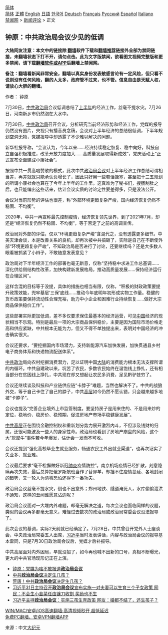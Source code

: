  <!-- 面包屑导航 --> <div class="breadcrumb"><!-- GTranslate: https://gtranslate.io/ -->  <div class="switcher notranslate">  <div class="selected">  <a href="#" onclick="return false;"> 简体</a>  </div>  <div class="option">  <a href="https://www.bannedbook.org" onclick="doGTranslate('zh-CN|zh-CN');jQuery('div.switcher div.selected a').html(jQuery(this).html());return false;" title="简体中文" class="nturl selected"> 简体</a>  <a href="https://www.bannedbook.org/zh-tw/" onclick="doGTranslate('zh-CN|zh-TW');jQuery('div.switcher div.selected a').html(jQuery(this).html());return false;" title="繁體中文" class="nturl"> 正體</a>  <a href="https://www.bannedbook.org/en/" onclick="doGTranslate('zh-CN|en');jQuery('div.switcher div.selected a').html(jQuery(this).html());return false;" title="English" class="nturl"> English</a>  <a href="https://www.bannedbook.org/ja/" onclick="doGTranslate('zh-CN|ja');jQuery('div.switcher div.selected a').html(jQuery(this).html());return false;" title="日本語" class="nturl"> 日語</a>  <a href="https://www.bannedbook.org/ko/" onclick="doGTranslate('zh-CN|ko');jQuery('div.switcher div.selected a').html(jQuery(this).html());return false;" title="한국어" class="nturl"> 한국어</a>  <a href="https://www.bannedbook.org/de/" onclick="doGTranslate('zh-CN|de');jQuery('div.switcher div.selected a').html(jQuery(this).html());return false;" title="Deutsch" class="nturl"> Deutsch</a>  <a href="https://www.bannedbook.org/fr/" onclick="doGTranslate('zh-CN|fr');jQuery('div.switcher div.selected a').html(jQuery(this).html());return false;" title="Français" class="nturl"> Français</a>  <a href="https://www.bannedbook.org/ru/" onclick="doGTranslate('zh-CN|ru');jQuery('div.switcher div.selected a').html(jQuery(this).html());return false;" title="Русский" class="nturl"> Русский</a>  <a href="https://www.bannedbook.org/es/" onclick="doGTranslate('zh-CN|es');jQuery('div.switcher div.selected a').html(jQuery(this).html());return false;" title="Español" class="nturl"> Español</a>  <a href="https://www.bannedbook.org/it/" onclick="doGTranslate('zh-CN|it');jQuery('div.switcher div.selected a').html(jQuery(this).html());return false;" title="Italiano" class="nturl"> Italiano</a>  </div>  </div>      <div class='breadcrumb-sub'><!-- Breadcrumb NavXT 6.3.0 --> <a href="https://www.bannedbook.org/" class="home">禁闻网</a> &gt; <a href="https://www.bannedbook.org/bnews/comments/" class="category">新闻评论</a> &gt; 正文</div></div><h2>钟原：中共政治局会议少见的低调</h2> <p class="notice"><b>大陆网友注意：本文中的链接除 <a href="https://github.com/bannedbook/fanqiang" >翻墙</a>软件下载和<a href="https://github.com/killgcd/justmysocks/blob/master/README.md">翻墙推荐</a>链接外全部为禁网链接，未翻墙状态下打不开，请勿点击。此为文字版禁闻，欲看图文视频完整版和更多禁闻，请下载<a href="https://github.com/bannedbook/fanqiang">翻墙软件或APP</a>后翻墙上禁闻网。</p><p>备注：翻墙看新闻非常安全，翻墙以真实身份发表敏感言论有一定风险，但只看不说则没有任何风险，翻的人太多，政府管不过来，也不管。信息自由是天赋人权，请放心大胆的翻墙。</b></p>  <div class="entry"> <p>作者： 钟原</p> <p id="conimg">7月30日，<a href="https://www.bannedbook.org/bnews/tag/%e4%b8%ad%e5%85%b1/" class="st_tag internal_tag" rel="tag" title="标签 中共 下的日志">中共</a><a href="https://www.bannedbook.org/bnews/tag/%e6%94%bf%e6%b2%bb%e5%b1%80/" class="st_tag internal_tag" rel="tag" title="标签 政治局 下的日志">政治局</a>会议低调总结了<a href="https://www.bannedbook.org/bnews/tag/%E4%B8%8A%E5%8D%8A%E5%B9%B4/" class="st_tag internal_tag" rel="tag" title="标签 上半年 下的日志">上半年</a>的经济工作，丝毫不提水灾。7月26日，河南新乡市仍然泡在大水中。</p> <p>7月30日，<a href="https://www.bannedbook.org/bnews/tag/%E4%B8%AD%E5%85%B1%E6%94%BF%E6%B2%BB%E5%B1%80/" class="st_tag internal_tag" rel="tag" title="标签 中共政治局 下的日志">中共政治局</a>召开会议，分析研究当前经济形势和经济工作，党媒的报导仍然没有图片，央视只有播音员念稿，会议对上半年经济的总结很低调，下半年规划空洞无物，党媒报导中却透露了不少难以解决的问题。</p> <p>新华社报导称，“会议认为，今年以来……经济持续稳定恢复、稳中向好，科技自立自强积极推进，改革开放力度加大……高质量发展取得新成效”，党庆活动上“正式宣布全面建成小康社会”。</p> <p>按照中共一贯高唱赞歌的模式，此次中共<a href="https://www.bannedbook.org/bnews/tag/%e6%94%bf%e6%b2%bb%e5%b1%80%e4%bc%9a%e8%ae%ae/" class="st_tag internal_tag" rel="tag" title="标签 政治局会议 下的日志">政治局会议</a>对上半年经济工作总结可谓相当差，再差就就只能承认负增长了，因此只好用一些套话搪塞，甚至把十三五规划的所谓小康社会也算在了今年上半年的工作里。这真难为了秘书们，搜肠刮肚之后，也只能编出这些话来，估计会议实质的讨论定性要差得多，只是没法公开。</p> <p>会议对当前形势的评估也很差，称“外部环境更趋复杂严峻，国内经济恢复仍然不稳固、不均衡”。</p>  <p>2020年，中共一再宣称最先控制疫情，经济恢复领先世界，到了2021年7月，却还是“经济恢复仍然不稳固、不均衡”，等于否定了之前的高调宣传。</p> <p>政治局对外部的评估，仅以“环境更趋复杂严峻”含混代之，没有透露更多细节。中美天津会谈，本是改善关系的良机，却再次被中共搞砸了，实际是自己在不断使外部“环境更趋复杂严峻”，不知政治局是否进行了讨论，还要继续吗？还是大多数人眼看被抓紧了小辫子，不敢随意发表意见？</p> <p>政治局对下半年经济工作的部署也毫无新意，仅称“坚持稳中求进工作总基调……深化供给侧结构性改革，加快构建新发展格局，推动高质量发展……保持经济运行在合理区间”。</p> <p>这样含混的目标等于没提，具体的措施也相当有限，仅称，“积极的财政政策要提升政策效能，兜牢基层‘三保’底线……推动今年底明年初形成实物工作量。稳健的货币政策要保持流动性合理充裕，助力中小企业和困难行业持续恢复……做好大宗商品保供稳价工作”。</p> <p>这些部署实际更加低调，差不多仅要求保住最基本的经济运营，可见<span class='wp_keywordlink_affiliate'><a href="https://www.bannedbook.org/" title="中国" target="_blank">中国</a></span>经济的现状相当不乐观。特别是最后一项的大宗商品保供稳价，主要是因为国际市场价格走高和供应紧缺，中共根本无能为力，但又不得不单独提出来，表明对中国经济的冲击确实很大。</p> <p>会议还要求，“要挖掘国内市场潜力，支持新能源汽车加快发展，加快贯通县乡村电子商务体系和快递物流配送体系”。</p>  <p><a href="https://www.bannedbook.org/bnews/tag/%E4%B8%AD%E5%85%B1%E6%94%BF%E6%B2%BB/" class="st_tag internal_tag" rel="tag" title="标签 中共政治 下的日志">中共政治</a>局向农村挖掘消费潜力，足以证明中国<span class='wp_keywordlink_affiliate'><a href="https://www.bannedbook.org/" title="大陆" target="_blank">大陆</a></span>的消费能力根本无法支撑所谓的内循环。中共自建政以来，坑苦了农民，多数农民始终在温饱线上挣扎，还有相当部分在贫困线上挣扎，中共现在却又想起让农民多消费，足见黔驴技穷了。</p> <p>会议还继续谈及科技和产业链供应链“卡脖子”难题，当然也解决不了。中共的战狼外交，等于自己卡住了自己的脖子，中共<span class='wp_keywordlink_affiliate'><a href="https://www.bannedbook.org/bnews/ccpdope/" title="中共高层内幕" target="_blank">高层</a></span>如今仍然不愿认错，只会越来越多地被“卡脖子”。</p> <p>会议也提及“完善企业境外上市监管制度。要坚持房子是用来住的、不是用来炒的定位，稳地价、稳房价、稳预期，促进房地产市场平稳健康发展”。</p> <p><span class='wp_keywordlink_affiliate'><a href="https://www.bannedbook.org/bnews/ccpdope/" title="中共高层" target="_blank">中共高层</a></span>正在围绕金融控制权和重新划分势力展开激烈内斗，不但涉及钱财的归属，还很可能波及一些人的身家性命。政治局也看到了房地产崩盘的风险，这个大“灰犀牛”事件若今年爆发，估计会一发而不可收。</p> <p>会议还提到“强化高校毕业生就业服务，畅通农民工外出就业渠道”，也再次证实了失业多、就业难。</p> <p>会议最后要求“毫不松懈做好新冠<a href="https://www.bannedbook.org/bnews/tag/%e8%82%ba%e7%82%8e/" class="st_tag internal_tag" rel="tag" title="标签 肺炎 下的日志">肺炎</a>疫情防控”。南京机场疫情已经扩散，刻意隐瞒再次失效，最后总算把俄罗斯航班当作了替罪羊，却挡不住疫情蔓延、各地封闭的趋势，又一轮人为清零恐怕还得下一番功夫。</p>  <p>政治局会议丝毫不提水灾，倒也不出意外；郑州地铁、隧道淹死人，水库偷偷泄洪不通知，这样的丑闻谁愿意沾边呢？</p> <p>政治局会议面对一大堆内外难题，却毫无解决之道，每次会议也面临同样的议题，类似的会议再多都毫无意义，难怪过去数次的政治局或政治局常委会议没法报导了。</p> <p>此次会议的基调，实际2天前就已经确定了。7月28日，中共曾召开党外人士座谈会，中央政治局常委五人出席，<a href="https://www.bannedbook.org/bnews/tag/%e4%b9%a0%e8%bf%91%e5%b9%b3/" class="st_tag internal_tag" rel="tag" title="标签 习近平 下的日志">习近平</a>当时发表讲话，内容与政治局会议的报导基本雷同，只是7月30日政治局会议后，党媒才后补报导。</p> <p>中共高层面对内外困局，早就没招了，如今再也喊不出新的口号，真相不断曝光，更大的中共官场现形记正在上演。</p> <ul class='op-related-articles' title='相关阅读'> <li><a href='https://www.bannedbook.org/bnews/comments/20210701/1577873.html' target='_blank'>钟原：党媒为啥不敢报道<b>政治局会议</b></a></li> <li><a href='https://www.bannedbook.org/bnews/ssgc/20210601/1558083.html' target='_blank'>中共<b>政治局会议</b>决定生几孩？</a></li> <li><a href='https://www.bannedbook.org/bnews/cnnews/20210601/1557617.html' target='_blank'>荒唐！中共<b>政治局会议</b>决定生几孩？</a></li> <li><a href='https://www.bannedbook.org/bnews/bannedvideo/20210601/1557509.html' target='_blank'>习近平31日主持召开<b>政治局会议</b>宣布实施一对夫妻可以生育三个子女政策  网民：不会生小韭菜任由镰刀收割 奖励也不生</a></li> <li><a href='https://www.bannedbook.org/bnews/topimagenews/20210531/1557253.html' target='_blank'>习近平主持<b>政治局会议</b>：实施三孩生育政策 网友：婚都不结了，还生孩子？</a></li> </ul> <p class="texttj"> <a href="https://github.com/bannedbook/fanqiang/wiki/V2ray%E6%9C%BA%E5%9C%BA" target="_blank">WIN/MAC/安卓/iOS高速翻墙:高清视频秒开,超低延迟</a><br/> <a href="https://github.com/bannedbook/fanqiang/wiki/%E7%A6%81%E9%97%BB%E7%BD%91%E5%AE%89%E5%8D%93%E7%BF%BB%E5%A2%99%E6%96%B0%E9%97%BBAPP" target="_blank">免费PC翻墙、安卓VPN翻墙APP</a></p><p> 来源：中文<span class='wp_keywordlink_affiliate'><a href="http://www.epochtimes.com/" title="大纪元" target="_blank">大纪元</a></span> </p> <a name='sharetosocial'></a>  <div style="margin-bottom:5px;padding-bottom:5px;clear:both"> <div id="archive-pix-1" class="banner-ads"> <!-- AuctionX Display platform tag START --> <div id="26318x728x90x621x_ADSLOT2" clicktrack="%%CLICK_URL_ESC%%"></div> <!-- AuctionX Display platform tag END --> </div> <div id="archive-pix-2" class="banner-ads"> <!-- AuctionX Display platform tag START --> <div id="26315x300x250x621x_ADSLOT2" clicktrack="%%CLICK_URL_ESC%%"></div> <!-- AuctionX Display platform tag END --> </div> </div>  <div id="archive-pix-1" class="banner-ads"> <!-- AuctionX Display platform tag START --> <div id="26318x728x90x621x_ADSLOT3" clicktrack="%%CLICK_URL_ESC%%"></div> <!-- AuctionX Display platform tag END --> </div> </div><!--END ENTRY--> 